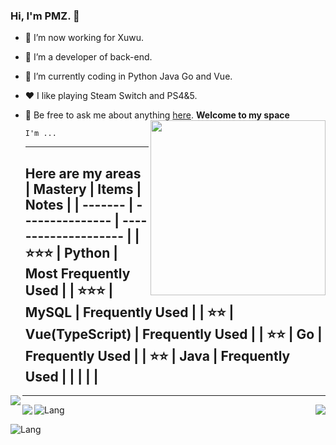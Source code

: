 ### Hi, I'm PMZ. 👋

- 🔭 I’m now working for Xuwu.

- 🌱 I’m a developer of back-end. 

- 🤔 I’m currently coding in Python Java  Go and Vue.

- ❤️ I like playing Steam Switch and PS4&5.

- 💬 Be free to ask me about anything [here](https://github.com/awesome33rabbit/awesome33rabbit/issues).
  <img align="right" height="280" src="https://pic2.zhimg.com/v2-28020003d4a493c78d8202ba6c35f179_b.webp">**Welcome to my space**

  ```
  I'm ...
  ```

  ---

  **Here are my areas**
  | Mastery | Items           | Notes                |
  | ------- | --------------- | -------------------- |
  | ⭐⭐⭐     | Python          | Most Frequently Used |
  | ⭐⭐⭐     | MySQL           | Frequently Used      |
  | ⭐⭐      | Vue(TypeScript) | Frequently Used      |
  | ⭐⭐      | Go              | Frequently Used      |
  | ⭐⭐      | Java            | Frequently Used      |
  |         |                 |                      |
  ---

<img align="left" src="https://github-readme-stats.vercel.app/api?username=awesome33rabbit&show_icons=true&hide_border=true&theme=synthwave&">

---

<img align="right" src="https://github-readme-stats.vercel.app/api/top-langs/?username=awesome33rabbit&hide_border=true">

<img align="left" src="https://github-readme-stats.vercel.app/api/top-langs/?username=awesome33rabbit&layout=compact">

![Lang](https://github-readme-stats.vercel.app/api/top-langs/?username=awesome33rabbit&layout=compact)

![Lang](https://github-readme-stats.vercel.app/api/top-langs/?username=awesome33rabbit&layout=compact)


